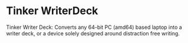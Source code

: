 # Tinker WriterDeck

Tinker Writer Deck: 
Converts any 64-bit PC (amd64) based laptop into a writer deck, or a device solely designed around distraction free writing.
